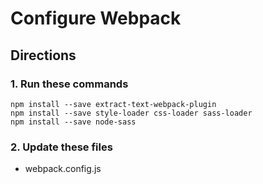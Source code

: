 # Configure Webpack

## Directions

### 1. Run these commands
```
npm install --save extract-text-webpack-plugin
npm install --save style-loader css-loader sass-loader
npm install --save node-sass
```

### 2. Update these files
* webpack.config.js